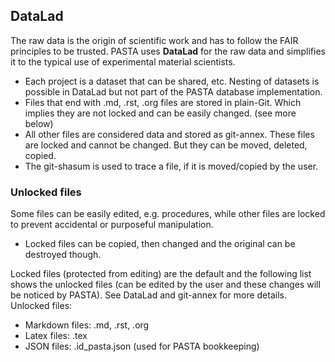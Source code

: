 ## DataLad
The raw data is the origin of scientific work and has to follow the FAIR principles to be trusted. PASTA uses **DataLad** for the raw data and simplifies it to the typical use of experimental material scientists.

- Each project is a dataset that can be shared, etc. Nesting of datasets is possible in DataLad but not part of the PASTA database implementation.
- Files that end with .md, .rst, .org files are stored in plain-Git. Which implies they are not locked and can be easily changed. (see more below)
- All other files are considered data and stored as git-annex. These files are locked and cannot be changed. But they can be moved, deleted, copied.
- The git-shasum is used to trace a file, if it is moved/copied by the user.

### Unlocked files
Some files can be easily edited, e.g. procedures, while other files are locked to prevent accidental or purposeful manipulation.
- Locked files can be copied, then changed and the original can be destroyed though.

Locked files (protected from editing) are the default and the following list shows the unlocked files (can be edited by the user and these changes will be noticed by PASTA). See DataLad and git-annex for more details.
Unlocked files:
- Markdown files: .md, .rst, .org
- Latex files: .tex
- JSON files: .id_pasta.json (used for PASTA bookkeeping)